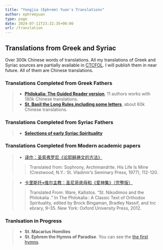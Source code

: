 ```yaml
---
title: "Yongjia (Ephrem) Yuan's Translations"
author: ephremyuan
type: page
date: 2024-07-11T23:32:35+00:00
url: /translation
---
```

## Translations from Greek and Syriac
Over 300k Chinese words of translations. All my translations of Greek and Syriac sources are partially available in [CTCFOL](https://ctcfol.org/). I will publish them in near future. All of them are Chinese translations.

### Translations Completed from Greek Fathers
> - [**Philokalia: The Guided Reader version**](https://www.ctcfol.org/philokalia/), 11 authors works with 180k Chinese translations. 
> - [**St. Basil the Long Rules,including some letters**](https://www.ctcfol.org/basil/), about 60k Chinese translations. 

### Translations Completed from Syriac Fathers
> - [**Selections of early Syriac Spirituality**](https://www.ctcfol.org/#%E5%8F%99%E5%88%A9%E4%BA%9A%E6%97%A9%E6%9C%9F%E7%81%B5%E4%BF%AE%E8%AF%91%E4%BD%9C%E8%8A%82%E9%80%89)

### Translations Completed from Modern academic papers
> - [译作：圣索弗罗尼《论耶稣祷文的方法》](https://www.ctcfol.org/2022/09/04/%E5%9C%A3%E7%B4%A2%E5%BC%97%E7%BD%97%E5%B0%BC%E8%AE%BA%E8%80%B6%E7%A8%A3%E7%A5%B7%E6%96%87%E7%9A%84%E6%96%B9%E6%B3%95/)
>> Translated from: Sophrony, Archimandrite. His Life Is Mine (Crestwood, N.Y.: St. Vladimir’s Seminary Press, 1977), 112-120.

> - [卡里斯托•维尔主教：圣尼哥底母和《爱神集》（完整版）](https://www.ctcfol.org/2022/03/10/%E5%8D%A1%E9%87%8C%E6%96%AF%E6%89%98%E7%BB%B4%E5%B0%94%E4%B8%BB%E6%95%99%EF%BC%9A%E5%9C%A3%E5%B0%BC%E5%93%A5%E5%BA%95%E6%AF%8D%E5%92%8C%E3%80%8A%E7%88%B1%E7%A5%9E%E9%9B%86%E3%80%8B%EF%BC%88/)
>> Translated From: Ware, Kallistos. “St. Nikodimos and the Philokalia .” In The Philokalia : A Classic Text of Orthodox Spirituality, edited by Brock Bingaman, Bradley Nassif, and Inc ebrary, 9–35. New York: Oxford University Press, 2012.

### Tranlsation in Progress
> - **St. Macarius Homilies**
> - **St. Ephrem the Hymns of Paradise**. You can see the [the first hymns](https://www.ctcfol.org/2022/06/22/%E8%AF%91%E4%BD%9C%EF%BC%9A%E5%9C%A3%E8%89%BE%E5%BC%97%E5%86%B7%E3%80%8A%E5%A4%A9%E5%A0%82%E4%B9%8B%E6%AD%8C%E3%80%8B%E7%AC%AC%E4%B8%80%E9%A6%96/). 
